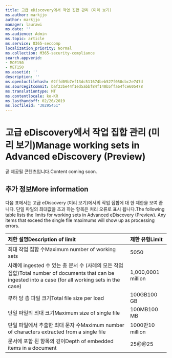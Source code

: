 ```yaml
---
title: 고급 eDiscovery에서 작업 집합 관리 (미리 보기)
ms.author: markjjo
author: markjjo
manager: laurawi
ms.date: ''
ms.audience: Admin
ms.topic: article
ms.service: O365-seccomp
localization_priority: Normal
ms.collection: M365-security-compliance
search.appverid:
- MOE150
- MET150
ms.assetid: ''
description: ''
ms.openlocfilehash: 02ffd09b7ef13dc511674beb527f050cbc2e747d
ms.sourcegitcommit: baf23be44f1ed5abbf84f140b5ffa64fce605478
ms.translationtype: MT
ms.contentlocale: ko-KR
ms.lasthandoff: 02/26/2019
ms.locfileid: "30295451"
---
```

# <a name="manage-working-sets-in-advanced-ediscovery-preview"></a><span data-ttu-id="7640d-102">고급 eDiscovery에서 작업 집합 관리 (미리 보기)</span><span class="sxs-lookup"><span data-stu-id="7640d-102">Manage working sets in Advanced eDiscovery (Preview)</span></span>  

<span data-ttu-id="7640d-103">곧 제공될 콘텐츠입니다.</span><span class="sxs-lookup"><span data-stu-id="7640d-103">Content coming soon.</span></span>

## <a name="more-information"></a><span data-ttu-id="7640d-104">추가 정보</span><span class="sxs-lookup"><span data-stu-id="7640d-104">More information</span></span>

<span data-ttu-id="7640d-p101">다음 표에서는 고급 eDiscovery (미리 보기)에서의 작업 집합에 대 한 제한을 보여 줍니다.  단일 파일의 최대값을 초과 하는 항목은 처리 오류로 표시 됩니다.</span><span class="sxs-lookup"><span data-stu-id="7640d-p101">The following table lists the limits for working sets in Advanced eDiscovery (Preview).  Any items that exceed the single file maximums will show up as processing errors.</span></span>
    
  |<span data-ttu-id="7640d-107">**제한 설명**</span><span class="sxs-lookup"><span data-stu-id="7640d-107">**Description of limit**</span></span>|<span data-ttu-id="7640d-108">**제한 유형**</span><span class="sxs-lookup"><span data-stu-id="7640d-108">**Limit**</span></span>|
  |:-----|:-----|
  |<span data-ttu-id="7640d-109">최대 작업 집합 수</span><span class="sxs-lookup"><span data-stu-id="7640d-109">Maximum number of working sets</span></span>  <br/> |<span data-ttu-id="7640d-110">50</span><span class="sxs-lookup"><span data-stu-id="7640d-110">50</span></span>  <br/> |
  |<span data-ttu-id="7640d-111">사례에 ingested 수 있는 총 문서 수 (사례의 모든 작업 집합)</span><span class="sxs-lookup"><span data-stu-id="7640d-111">Total number of documents that can be ingested into a case (for all working sets in the case)</span></span>  <br/> |<span data-ttu-id="7640d-112">1,000,000</span><span class="sxs-lookup"><span data-stu-id="7640d-112">1 million</span></span>  <br/> |
  |<span data-ttu-id="7640d-113">부하 당 총 파일 크기</span><span class="sxs-lookup"><span data-stu-id="7640d-113">Total file size per load</span></span>  <br/> |<span data-ttu-id="7640d-114">100GB</span><span class="sxs-lookup"><span data-stu-id="7640d-114">100 GB</span></span>  <br/> |
  |<span data-ttu-id="7640d-115">단일 파일의 최대 크기</span><span class="sxs-lookup"><span data-stu-id="7640d-115">Maximum size of single file</span></span>   <br/> |<span data-ttu-id="7640d-116">100MB</span><span class="sxs-lookup"><span data-stu-id="7640d-116">100 MB</span></span>  <br/> |
  |<span data-ttu-id="7640d-117">단일 파일에서 추출한 최대 문자 수</span><span class="sxs-lookup"><span data-stu-id="7640d-117">Maximum number of characters extracted from a single file</span></span>  <br/> |<span data-ttu-id="7640d-118">1000만</span><span class="sxs-lookup"><span data-stu-id="7640d-118">10 million</span></span>  <br/> |
  |<span data-ttu-id="7640d-119">문서에 포함 된 항목의 깊이</span><span class="sxs-lookup"><span data-stu-id="7640d-119">Depth of embedded items in a document</span></span>  <br/> |<span data-ttu-id="7640d-120">25@@</span><span class="sxs-lookup"><span data-stu-id="7640d-120">25</span></span>  <br/> |
  

